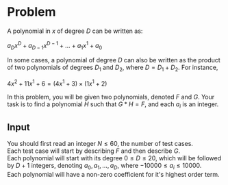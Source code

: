# Problem

A polynomial in $x$ of degree $D$ can be written as:

$a_Dx^D + a_{D-1}x^{D-1} + ... + a_1x^1 + a_0$

In some cases, a polynomial of degree $D$ can also be written as the product of two polynomials of degrees $D_1$ and $D_2$, where $D = D_1 + D_2$. For instance,

$4 x^2 + 11 x^1 + 6 = (4 x^1 + 3) \times (1 x^1 + 2)$

In this problem, you will be given two polynomials, denoted $F$ and $G$. Your task is to find a polynomial $H$ such that $G * H = F$, and each $a_i$ is an integer.

## Input

You should first read an integer $N ≤ 60$, the number of test cases.  
Each test case will start by describing $F$ and then describe $G$.  
Each polynomial will start with its degree $0 ≤ D ≤ 20$, which will be followed by $D+1$ integers, denoting $a_0, a_1, ... , a_D$, where $-10000 ≤ a_i ≤ 10000$.  
Each polynomial will have a non-zero coefficient for it's highest order term.
